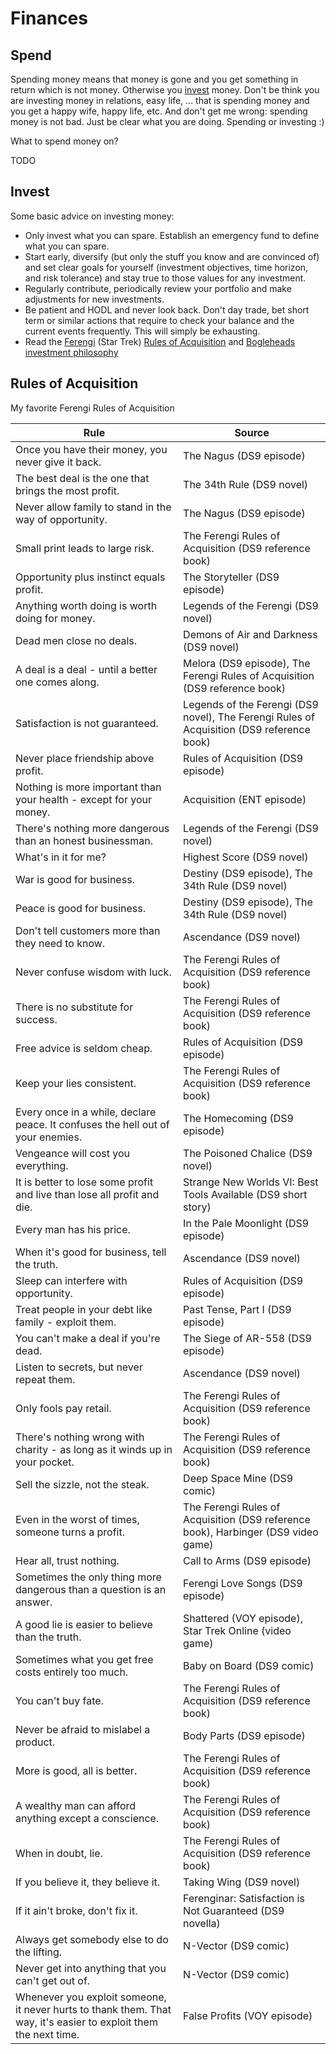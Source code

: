 # Finances

## Spend

Spending money means that money is gone and you get something in return which is not money. Otherwise you [invest](#invest) money.
Don't be think you are investing money in relations, easy life, ... that is spending money and you get a happy wife, happy life, etc.
And don't get me wrong: spending money is not bad. Just be clear what you are doing. Spending or investing :)

What to spend money on?

TODO

## Invest

Some basic advice on investing money:

- Only invest what you can spare. Establish an emergency fund to define what you can spare.
- Start early, diversify (but only the stuff you know and are convinced of) and set clear goals for yourself (investment objectives, time horizon, and risk tolerance) and stay true to those values for any investment.
- Regularly contribute, periodically review your portfolio and make adjustments for new investments.
- Be patient and HODL and never look back. Don't day trade, bet short term or similar actions that require to check your balance and the current events frequently. This will simply be exhausting.
- Read the [Ferengi](https://memory-beta.fandom.com/wiki/Ferengi_Rules_of_Acquisition) (Star Trek) [Rules of Acquisition](https://memory-alpha.fandom.com/wiki/Rules_of_Acquisition) and [Bogleheads investment philosophy](https://www.bogleheads.org/wiki/Video:Bogleheads%c2%ae_investment_philosophy)

## Rules of Acquisition

My favorite Ferengi Rules of Acquisition

| Rule                                                                                                             | Source                                                                                    |
|------------------------------------------------------------------------------------------------------------------|-------------------------------------------------------------------------------------------|
| Once you have their money, you never give it back.                                                               | The Nagus (DS9 episode)                                                                   |
| The best deal is the one that brings the most profit.                                                            | The 34th Rule (DS9 novel)                                                                 |
| Never allow family to stand in the way of opportunity.                                                           | The Nagus (DS9 episode)                                                                   |
| Small print leads to large risk.                                                                                 | The Ferengi Rules of Acquisition (DS9 reference book)                                     |
| Opportunity plus instinct equals profit.                                                                         | The Storyteller (DS9 episode)                                                             |
| Anything worth doing is worth doing for money.                                                                   | Legends of the Ferengi (DS9 novel)                                                        |
| Dead men close no deals.                                                                                         | Demons of Air and Darkness (DS9 novel)                                                    |
| A deal is a deal - until a better one comes along.                                                               | Melora (DS9 episode), The Ferengi Rules of Acquisition (DS9 reference book)               |
| Satisfaction is not guaranteed.                                                                                  | Legends of the Ferengi (DS9 novel), The Ferengi Rules of Acquisition (DS9 reference book) |
| Never place friendship above profit.                                                                             | Rules of Acquisition (DS9 episode)                                                        |
| Nothing is more important than your health - except for your money.                                              | Acquisition (ENT episode)                                                                 |
| There's nothing more dangerous than an honest businessman.                                                       | Legends of the Ferengi (DS9 novel)                                                        |
| What's in it for me?                                                                                             | Highest Score (DS9 novel)                                                                 |
| War is good for business.                                                                                        | Destiny (DS9 episode), The 34th Rule (DS9 novel)                                          |
| Peace is good for business.                                                                                      | Destiny (DS9 episode), The 34th Rule (DS9 novel)                                          |
| Don't tell customers more than they need to know.                                                                | Ascendance (DS9 novel)                                                                    |
| Never confuse wisdom with luck.                                                                                  | The Ferengi Rules of Acquisition (DS9 reference book)                                     |
| There is no substitute for success.                                                                              | The Ferengi Rules of Acquisition (DS9 reference book)                                     |
| Free advice is seldom cheap.                                                                                     | Rules of Acquisition (DS9 episode)                                                        |
| Keep your lies consistent.                                                                                       | The Ferengi Rules of Acquisition (DS9 reference book)                                     |
| Every once in a while, declare peace. It confuses the hell out of your enemies.                                  | The Homecoming (DS9 episode)                                                              |
| Vengeance will cost you everything.                                                                              | The Poisoned Chalice (DS9 novel)                                                          |
| It is better to lose some profit and live than lose all profit and die.                                          | Strange New Worlds VI: Best Tools Available (DS9 short story)                             |
| Every man has his price.                                                                                         | In the Pale Moonlight (DS9 episode)                                                       |
| When it's good for business, tell the truth.                                                                     | Ascendance (DS9 novel)                                                                    |
| Sleep can interfere with opportunity.                                                                            | Rules of Acquisition (DS9 episode)                                                        |
| Treat people in your debt like family - exploit them.                                                            | Past Tense, Part I (DS9 episode)                                                          |
| You can't make a deal if you're dead.                                                                            | The Siege of AR-558 (DS9 episode)                                                         |
| Listen to secrets, but never repeat them.                                                                        | Ascendance (DS9 novel)                                                                    |
| Only fools pay retail.                                                                                           | The Ferengi Rules of Acquisition (DS9 reference book)                                     |
| There's nothing wrong with charity - as long as it winds up in your pocket.                                      | The Ferengi Rules of Acquisition (DS9 reference book)                                     |
| Sell the sizzle, not the steak.                                                                                  | Deep Space Mine (DS9 comic)                                                               |
| Even in the worst of times, someone turns a profit.                                                              | The Ferengi Rules of Acquisition (DS9 reference book), Harbinger (DS9 video game)         |
| Hear all, trust nothing.                                                                                         | Call to Arms (DS9 episode)                                                                |
| Sometimes the only thing more dangerous than a question is an answer.                                            | Ferengi Love Songs (DS9 episode)                                                          |
| A good lie is easier to believe than the truth.                                                                  | Shattered (VOY episode), Star Trek Online (video game)                                    |
| Sometimes what you get free costs entirely too much.                                                             | Baby on Board (DS9 comic)                                                                 |
| You can't buy fate.                                                                                              | The Ferengi Rules of Acquisition (DS9 reference book)                                     |
| Never be afraid to mislabel a product.                                                                           | Body Parts (DS9 episode)                                                                  |
| More is good, all is better.                                                                                     | The Ferengi Rules of Acquisition (DS9 reference book)                                     |
| A wealthy man can afford anything except a conscience.                                                           | The Ferengi Rules of Acquisition (DS9 reference book)                                     |
| When in doubt, lie.                                                                                              | The Ferengi Rules of Acquisition (DS9 reference book)                                     |
| If you believe it, they believe it.                                                                              | Taking Wing (DS9 novel)                                                                   |
| If it ain't broke, don't fix it.                                                                                 | Ferenginar: Satisfaction is Not Guaranteed (DS9 novella)                                  |
| Always get somebody else to do the lifting.                                                                      | N-Vector (DS9 comic)                                                                      |
| Never get into anything that you can't get out of.                                                               | N-Vector (DS9 comic)                                                                      |
| Whenever you exploit someone, it never hurts to thank them. That way, it's easier to exploit them the next time. | False Profits (VOY episode)                                                               |
